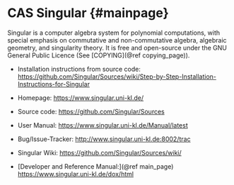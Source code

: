 CAS Singular    {#mainpage}
============

Singular is a computer algebra system for polynomial computations, with
special emphasis on commutative and non-commutative algebra, algebraic
geometry, and singularity theory. It is free and open-source under the
GNU General Public Licence (See [COPYING](@ref copying_page)).

* Installation instructions from source code:
    <https://github.com/Singular/Sources/wiki/Step-by-Step-Installation-Instructions-for-Singular>

* Homepage:
    <https://www.singular.uni-kl.de/>

* Source code:
    <https://github.com/Singular/Sources>

* User Manual:
    <https://www.singular.uni-kl.de/Manual/latest>

* Bug/Issue-Tracker:
    <http://www.singular.uni-kl.de:8002/trac>

* Singular Wiki:
    <https://github.com/Singular/Sources/wiki/>

* [Developer and Reference Manual:](@ref main_page)
   <https://www.singular.uni-kl.de/dox/html>

